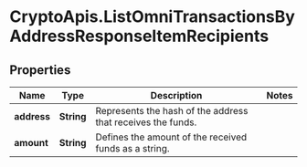 # CryptoApis.ListOmniTransactionsByAddressResponseItemRecipients

## Properties

Name | Type | Description | Notes
------------ | ------------- | ------------- | -------------
**address** | **String** | Represents the hash of the address that receives the funds. | 
**amount** | **String** | Defines the amount of the received funds as a string. | 


